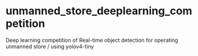 # unmanned_store_deeplearning_competition
Deep learning competition of Real-time object detection for operating unmanned store / using yolov4-tiny
